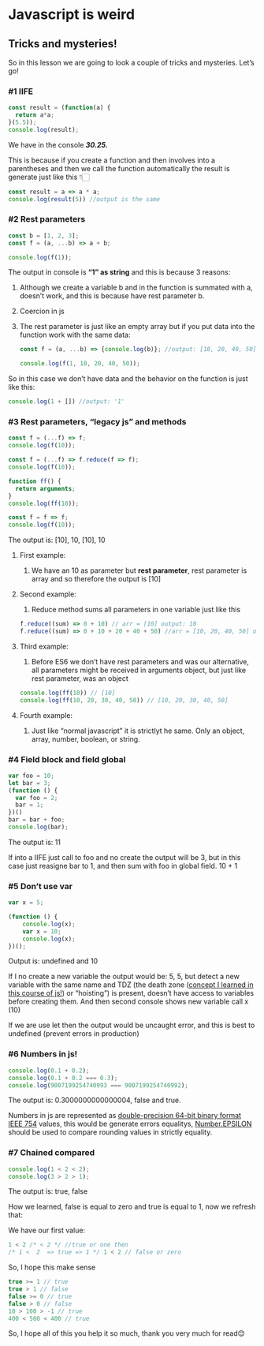 # Javascript is weird

## Tricks and mysteries!

So in this lesson we are going to look a couple of tricks and mysteries. Let’s go!

### #1 IIFE

```jsx
const result = (function(a) {
  return a*a;
}(5.5));
console.log(result);
```

We have in the console ***30.25.***

This is because if you create a function and then involves into a parentheses and then we call the function automatically the result is generate just like this 👇🏻

```jsx
const result = a => a * a;  
console.log(result(5)) //output is the same
```

### #2 Rest parameters

```jsx
const b = [1, 2, 3];
const f = (a, ...b) => a + b;

console.log(f(1));
```

The output in console is **“1” as string** and this is because 3 reasons: 

1. Although we create a variable b and in the function is summated with a, doesn’t work, and this is because have rest parameter b.
2. Coercion in js
3. The rest parameter is just like an empty array but if you put data into the function work with the same data: 
    
    ```jsx
    const f = (a, ...b) => {console.log(b)}; //output: [10, 20, 40, 50]
    
    console.log(f(1, 10, 20, 40, 50));
    ```
    

So in this case we don’t have data and the behavior on the function is just like this: 

```jsx
console.log(1 + []) //output: '1'
```

### #3 Rest parameters, “legacy js” and methods

```jsx
const f = (...f) => f;
console.log(f(10));

const f = (...f) => f.reduce(f => f);
console.log(f(10));

function ff() {
  return arguments;
}
console.log(ff(10));

const f = f => f;
console.log(f(10));
```

The output is: [10], 10, [10], 10

1. First example: 
    1. We have an 10 as parameter but **rest parameter**, rest parameter is array and so therefore the output is [10]
2. Second example: 
    1. Reduce method sums all parameters in one variable just like this 
    
    ```jsx
    f.reduce((sum) => 0 + 10) // arr = [10] output: 10
    f.reduce((sum) => 0 + 10 + 20 + 40 + 50) //arr = [10, 20, 40, 50] output: 120
    ```
    
3. Third example: 
    1. Before ES6 we don’t have rest parameters and was our alternative, all parameters might be received in arguments object, but just like rest parameter, was an object 
    
    ```jsx
    console.log(ff(10)) // [10]
    console.log(ff(10, 20, 30, 40, 50)) // [10, 20, 30, 40, 50]
    ```
    
4. Fourth example: 
    1. Just like “normal javascript” it is strictlyt he same. Only an object, array, number, boolean, or string.

### #4 Field block and field global

```jsx
var foo = 10;
let bar = 3;
(function () {
  var foo = 2;
  bar = 1;
})()
bar = bar + foo;
console.log(bar);
```

The output is: 11

If into a IIFE just call to foo and no create the output will be 3, but in this case just reasigne bar to 1, and then sum with foo in global field. 10 + 1 

### #5 Don’t use var

```jsx
var x = 5;

(function () {
    console.log(x);
    var x = 10;
    console.log(x);
})();
```

Output is: undefined and 10

If I no create a new variable the output would be: 5, 5, but detect a new variable with the same name and TDZ (the death zone ([concept I learned in this course of js!](https://www.udemy.com/course/the-complete-javascript-course/)) or “hoisting”) is present, doesn’t have access to variables before creating them. And then second console shows new variable call x (10)

If we are use let then the output would be uncaught error, and this is best to undefined (prevent errors in production)

### #6 Numbers in js!

```jsx
console.log(0.1 + 0.2);
console.log(0.1 + 0.2 === 0.3);
console.log(9007199254740993 === 9007199254740992);
```

The output is: 0.3000000000000004, false and true.

Numbers in js are represented as [double-precision 64-bit binary format IEEE 754](https://medium.com/dailyjs/javascripts-number-type-8d59199db1b6) values, this would be generate errors equalitys, [Number.EPSILON](https://developer.mozilla.org/en-US/docs/Web/JavaScript/Reference/Global_Objects/Number/EPSILON) should be used to compare rounding values in strictly  equality. 

### #7 Chained compared

```jsx
console.log(1 < 2 < 2);
console.log(3 > 2 > 1);
```

The output is: true, false

How we learned, false is equal to zero and true is equal to 1, now we refresh that: 

We have our first value: 

```jsx
1 < 2 /* < 2 */ //true or one then
/* 1 <  2  => true => 1 */ 1 < 2 // false or zero
```

So, I hope this make sense 

```jsx
true >= 1 // true 
true > 1 // false
false >= 0 // true
false > 0 // false
10 > 100 > -1 // true
400 < 500 < 400 // true
```

So, I hope all of this you help it so much, thank you very much for read😊